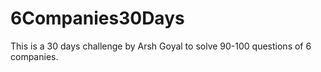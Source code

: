 # 6Companies30Days
This is a 30 days challenge by Arsh Goyal to solve 90-100 questions of 6 companies.

